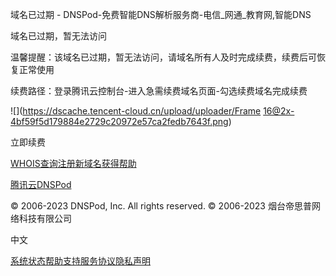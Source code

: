 域名已过期 - DNSPod-免费智能DNS解析服务商-电信\_网通\_教育网,智能DNS

域名已过期，暂无法访问

温馨提醒：该域名已过期，暂无法访问，请域名所有人及时完成续费，续费后可恢复正常使用

续费路径：登录腾讯云控制台-进入急需续费域名页面-勾选续费域名完成续费

![](https://dscache.tencent-cloud.cn/upload/uploader/Frame 16@2x-4bf59f5d179884e2729c20972e57ca2fedb7643f.png)

立即续费

[WHOIS查询](https://whois.dnspod.cn/)[注册新域名](https://buy.cloud.tencent.com/domain)[获得帮助](https://docs.dnspod.cn/dns/how-domain-renew)

[腾讯云](https://cloud.tencent.com/)[DNSPod](https://www.dnspod.cn/)

© 2006-2023 DNSPod, Inc. All rights reserved. © 2006-2023 烟台帝思普网络科技有限公司

中文

[系统状态](https://support.dnspod.cn/status/)[帮助支持](https://support.dnspod.cn/)[服务协议](https://cloud.tencent.com/document/product/301/1967)[隐私声明](https://cloud.tencent.com/document/product/301/11470)